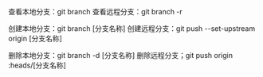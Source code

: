 查看本地分支：git branch 
查看远程分支：git branch -r

创建本地分支：git branch [分支名称]
创建远程分支：git push --set-upstream origin [分支名称]

删除本地分支：git branch -d [分支名称]
删除远程分支；git push origin :heads/[分支名称]
